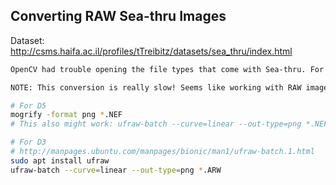 ## Converting RAW Sea-thru Images

Dataset: http://csms.haifa.ac.il/profiles/tTreibitz/datasets/sea_thru/index.html

```bash
OpenCV had trouble opening the file types that come with Sea-thru. For example, the NEF images were 1/10th the correct size when loaded with cv::imread.

NOTE: This conversion is really slow! Seems like working with RAW images is just slow in general.

# For D5
mogrify -format png *.NEF
# This also might work: ufraw-batch --curve=linear --out-type=png *.NEF

# For D3
# http://manpages.ubuntu.com/manpages/bionic/man1/ufraw-batch.1.html
sudo apt install ufraw
ufraw-batch --curve=linear --out-type=png *.ARW
```
